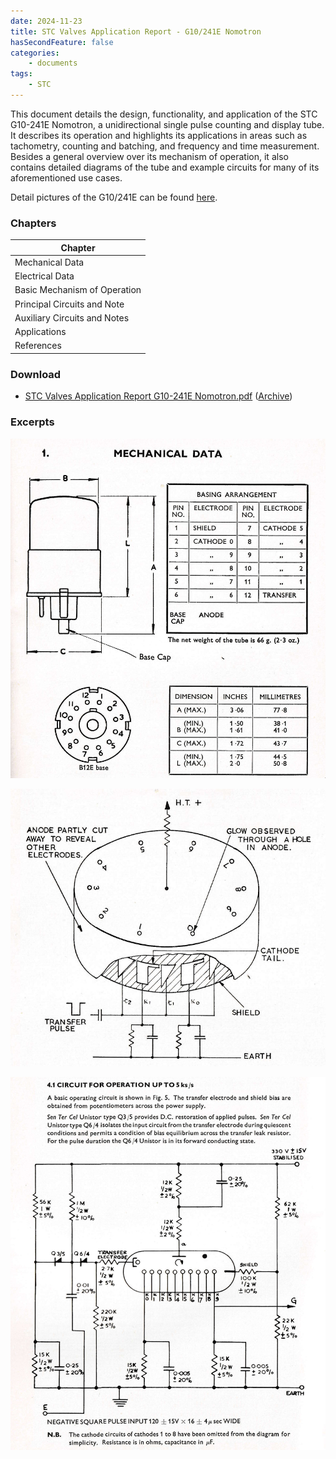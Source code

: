 ```yaml
---
date: 2024-11-23
title: STC Valves Application Report - G10/241E Nomotron
hasSecondFeature: false
categories:
    - documents
tags:
    - STC
---
```


This document details the design, functionality, and application of the STC G10-241E Nomotron, a unidirectional single pulse counting and display tube. It describes its operation and highlights its applications in areas such as tachometry, counting and batching, and frequency and time measurement. Besides a general overview over its mechanism of operation, it also contains detailed diagrams of the tube and example circuits for many of its aforementioned use cases.

Detail pictures of the G10/241E can be found [here](/nomotron/stc-g10-241e/).

### Chapters

| Chapter                      |
|------------------------------|
| Mechanical Data              |
| Electrical Data              |
| Basic Mechanism of Operation |
| Principal Circuits and Note  |
| Auxiliary Circuits and Notes |
| Applications                 |
| References                   |

### Download

- [STC Valves Application Report G10-241E Nomotron.pdf](assets/STC%20Valves%20Application%20Report%20G10-241E%20Nomotron.pdf) ([Archive](https://archive.org/details/stc-valves-application-report-g-10-241-e-nomotron))

### Excerpts

[![STC Valves Application Report - G10/241E Nomotron](assets/1.png)](assets/1.png)

[![STC Valves Application Report - G10/241E Nomotron](assets/2.png)](assets/2.png)

[![STC Valves Application Report - G10/241E Nomotron](assets/3.png)](assets/3.png)
